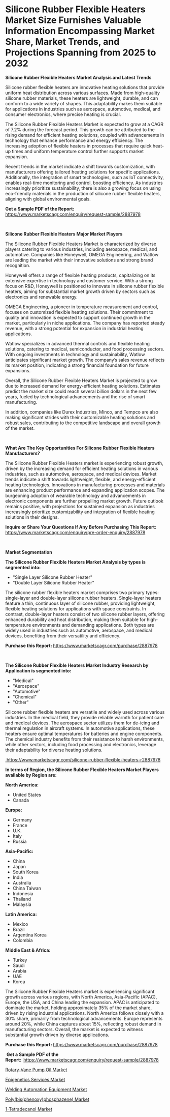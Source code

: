 <p><h1>Silicone Rubber Flexible Heaters Market Size Furnishes Valuable Information Encompassing Market Share, Market Trends, and Projections Spanning from 2025 to 2032</h1></p><p><strong>Silicone Rubber Flexible Heaters Market Analysis and Latest Trends</strong></p>
<p><p>Silicone rubber flexible heaters are innovative heating solutions that provide uniform heat distribution across various surfaces. Made from high-quality silicone rubber materials, these heaters are lightweight, durable, and can conform to a wide variety of shapes. This adaptability makes them suitable for applications in industries such as aerospace, automotive, medical, and consumer electronics, where precise heating is crucial.</p><p>The Silicone Rubber Flexible Heaters Market is expected to grow at a CAGR of 7.2% during the forecast period. This growth can be attributed to the rising demand for efficient heating solutions, coupled with advancements in technology that enhance performance and energy efficiency. The increasing adoption of flexible heaters in processes that require quick heat-up times and uniform temperature control further supports market expansion.</p><p>Recent trends in the market indicate a shift towards customization, with manufacturers offering tailored heating solutions for specific applications. Additionally, the integration of smart technologies, such as IoT connectivity, enables real-time monitoring and control, boosting efficiency. As industries increasingly prioritize sustainability, there is also a growing focus on using eco-friendly materials in the production of silicone rubber flexible heaters, aligning with global environmental goals.</p></p>
<p><strong>Get a Sample PDF of the Report:&nbsp;</strong> <a href="https://www.marketscagr.com/enquiry/request-sample/2887978?utm_campaign=1868&utm_medium=2&utm_source=Github&utm_content=ia&utm_term=14032025&utm_id=silicone-rubber-flexible-heaters">https://www.marketscagr.com/enquiry/request-sample/2887978</a></p>
<p>&nbsp;</p>
<p><strong>Silicone Rubber Flexible Heaters Major Market Players</strong></p>
<p><p>The Silicone Rubber Flexible Heaters Market is characterized by diverse players catering to various industries, including aerospace, medical, and automotive. Companies like Honeywell, OMEGA Engineering, and Watlow are leading the market with their innovative solutions and strong brand recognition.</p><p>Honeywell offers a range of flexible heating products, capitalizing on its extensive expertise in technology and customer service. With a strong focus on R&D, Honeywell is positioned to innovate in silicone rubber flexible heaters, aiming for substantial market growth driven by sectors such as electronics and renewable energy.</p><p>OMEGA Engineering, a pioneer in temperature measurement and control, focuses on customized flexible heating solutions. Their commitment to quality and innovation is expected to support continued growth in the market, particularly in niche applications. The company has reported steady revenue, with a strong potential for expansion in industrial heating applications.</p><p>Watlow specializes in advanced thermal controls and flexible heating solutions, catering to medical, semiconductor, and food processing sectors. With ongoing investments in technology and sustainability, Watlow anticipates significant market growth. The company’s sales revenue reflects its market position, indicating a strong financial foundation for future expansions.</p><p>Overall, the Silicone Rubber Flexible Heaters Market is projected to grow due to increased demand for energy-efficient heating solutions. Estimates predict the market size could reach several billion dollars in the next few years, fueled by technological advancements and the rise of smart manufacturing.</p><p>In addition, companies like Durex Industries, Minco, and Tempco are also making significant strides with their customizable heating solutions and robust sales, contributing to the competitive landscape and overall growth of the market.</p></p>
<p>&nbsp;</p>
<p><strong>What Are The Key Opportunities For Silicone Rubber Flexible Heaters Manufacturers?</strong></p>
<p><p>The Silicone Rubber Flexible Heaters market is experiencing robust growth, driven by the increasing demand for efficient heating solutions in various industries, such as automotive, aerospace, and medical devices. Market trends indicate a shift towards lightweight, flexible, and energy-efficient heating technologies. Innovations in manufacturing processes and materials are enhancing product performance and expanding application scopes. The burgeoning adoption of wearable technology and advancements in electronic components are further propelling market growth. Future outlook remains positive, with projections for sustained expansion as industries increasingly prioritize customizability and integration of flexible heating solutions in their designs.</p></p>
<p><strong>Inquire or Share Your Questions If Any Before Purchasing This Report:</strong> <a href="https://www.marketscagr.com/enquiry/pre-order-enquiry/2887978?utm_campaign=1868&utm_medium=2&utm_source=Github&utm_content=ia&utm_term=14032025&utm_id=silicone-rubber-flexible-heaters">https://www.marketscagr.com/enquiry/pre-order-enquiry/2887978</a></p>
<p>&nbsp;</p>
<p><strong>Market Segmentation</strong></p>
<p><strong>The Silicone Rubber Flexible Heaters Market Analysis by types is segmented into:</strong></p>
<p><ul><li>"Single Layer Silicone Rubber Heater"</li><li>"Double Layer Silicone Rubber Heater"</li></ul></p>
<p><p>The silicone rubber flexible heaters market comprises two primary types: single-layer and double-layer silicone rubber heaters. Single-layer heaters feature a thin, continuous layer of silicone rubber, providing lightweight, flexible heating solutions for applications with space constraints. In contrast, double-layer heaters consist of two silicone rubber layers, offering enhanced durability and heat distribution, making them suitable for high-temperature environments and demanding applications. Both types are widely used in industries such as automotive, aerospace, and medical devices, benefiting from their versatility and efficiency.</p></p>
<p><strong>Purchase this Report:&nbsp;</strong><a href="https://www.marketscagr.com/purchase/2887978?utm_campaign=1868&utm_medium=2&utm_source=Github&utm_content=ia&utm_term=14032025&utm_id=silicone-rubber-flexible-heaters">https://www.marketscagr.com/purchase/2887978</a></p>
<p>&nbsp;</p>
<p><strong>The Silicone Rubber Flexible Heaters Market Industry Research by Application is segmented into:</strong></p>
<p><ul><li>"Medical"</li><li>"Aerospace"</li><li>"Automotive"</li><li>"Chemical"</li><li>"Other"</li></ul></p>
<p><p>Silicone rubber flexible heaters are versatile and widely used across various industries. In the medical field, they provide reliable warmth for patient care and medical devices. The aerospace sector utilizes them for de-icing and thermal regulation in aircraft systems. In automotive applications, these heaters ensure optimal temperatures for batteries and engine components. The chemical industry benefits from their resistance to harsh environments, while other sectors, including food processing and electronics, leverage their adaptability for diverse heating solutions.</p></p>
<p><a href="https://www.marketscagr.com/silicone-rubber-flexible-heaters-r2887978?utm_campaign=1868&utm_medium=2&utm_source=Github&utm_content=ia&utm_term=14032025&utm_id=silicone-rubber-flexible-heaters">&nbsp;https://www.marketscagr.com/silicone-rubber-flexible-heaters-r2887978</a></p>
<p><strong>In terms of Region, the Silicone Rubber Flexible Heaters Market Players available by Region are:</strong></p>
<p>
    <p> <strong> North America: </strong>
        <ul>
            <li>United States</li>
            <li>Canada</li>
        </ul>
        </p> 
    <p> <strong> Europe: </strong>
        <ul>
            <li>Germany</li>
            <li>France</li>
            <li>U.K.</li>
            <li>Italy</li>
            <li>Russia</li>
        </ul>
        </p> 
    <p> <strong> Asia-Pacific: </strong>
        <ul>
            <li>China</li>
            <li>Japan</li>
            <li>South Korea</li>
            <li>India</li>
            <li>Australia</li>
            <li>China Taiwan</li>
            <li>Indonesia</li>
            <li>Thailand</li>
            <li>Malaysia</li>
        </ul>
        </p> 
    <p> <strong> Latin America: </strong>
        <ul>
            <li>Mexico</li>
            <li>Brazil</li>
            <li>Argentina Korea</li>
            <li>Colombia</li>
        </ul>
        </p> 
    <p> <strong> Middle East & Africa: </strong>
        <ul>
            <li>Turkey</li>
            <li>Saudi</li>
            <li>Arabia</li>
            <li>UAE</li>
            <li>Korea</li>
        </ul>
    </p>
    </p>
<p><p>The Silicone Rubber Flexible Heaters market is experiencing significant growth across various regions, with North America, Asia-Pacific (APAC), Europe, the USA, and China leading the expansion. APAC is anticipated to dominate the market, holding approximately 35% of the market share, driven by rising industrial applications. North America follows closely with a 30% share, primarily from technological advancements. Europe represents around 20%, while China captures about 15%, reflecting robust demand in manufacturing sectors. Overall, the market is expected to witness substantial growth driven by diverse applications.</p></p>
<p><strong>Purchase this Report: </strong><a href="https://www.marketscagr.com/purchase/2887978?utm_campaign=1868&utm_medium=2&utm_source=Github&utm_content=ia&utm_term=14032025&utm_id=silicone-rubber-flexible-heaters">https://www.marketscagr.com/purchase/2887978</a></p>
<p>&nbsp;<strong>Get a Sample PDF of the Report:&nbsp;&nbsp;</strong><a href="https://www.marketscagr.com/enquiry/request-sample/2887978?utm_campaign=1868&utm_medium=2&utm_source=Github&utm_content=ia&utm_term=14032025&utm_id=silicone-rubber-flexible-heaters">https://www.marketscagr.com/enquiry/request-sample/2887978</a></p>
<p><strong></strong></p>
<p><p><a href="https://github.com/nyanikumchu/Market-Research-Report-List-1/blob/main/rotary-vane-pump-oil-market.md?utm_campaign=1868&utm_medium=2&utm_source=Github&utm_content=ia&utm_term=14032025&utm_id=silicone-rubber-flexible-heaters">Rotary-Vane Pump Oil Market</a></p><p><a href="https://github.com/naanaafranxu/Market-Research-Report-List-1/blob/main/epigenetics-services-market.md?utm_campaign=1868&utm_medium=2&utm_source=Github&utm_content=ia&utm_term=14032025&utm_id=silicone-rubber-flexible-heaters">Epigenetics Services Market</a></p><p><a href="https://github.com/goliareanoyh/Market-Research-Report-List-1/blob/main/welding-automation-equipment-market.md?utm_campaign=1868&utm_medium=2&utm_source=Github&utm_content=ia&utm_term=14032025&utm_id=silicone-rubber-flexible-heaters">Welding Automation Equipment Market</a></p><p><a href="https://github.com/RickHolmes3/Market-Research-Report-List-7/blob/main/polybisphenoxyphosphazene-market.md?utm_campaign=1868&utm_medium=2&utm_source=Github&utm_content=ia&utm_term=14032025&utm_id=silicone-rubber-flexible-heaters">Poly(bis(phenoxy)phosphazene) Market</a></p><p><a href="https://github.com/suebabuhai/Market-Research-Report-List-1/blob/main/1-tetradecanol-market.md?utm_campaign=1868&utm_medium=2&utm_source=Github&utm_content=ia&utm_term=14032025&utm_id=silicone-rubber-flexible-heaters">1-Tetradecanol Market</a></p></p>